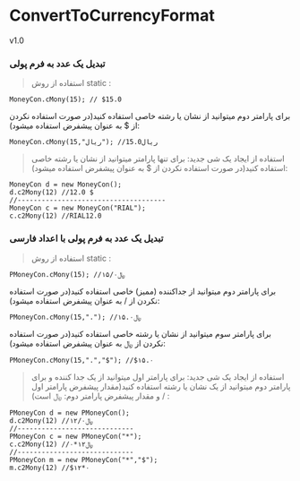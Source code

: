 # ConvertToCurrencyFormat
v1.0

### تبدیل یک عدد به فرم پولی 

> استفاده از روش static :
```
MoneyCon.cMony(15); // $15.0
```
برای پارامتر دوم میتوانید از نشان یا رشته خاصی استفاده کنید(در صورت استفاده نکردن از $ به عنوان پیشفرض استفاده میشود):
```
MoneyCon.cMony(15,"ریال"); //ریال15.0
```
> استفاده از ایجاد یک شی جدید:
برای تنها پارامتر میتوانید از نشان یا رشته خاصی استفاده کنید(در صورت استفاده نکردن از $ به عنوان پیشفرض استفاده میشود):
```
MoneyCon d = new MoneyCon();
d.c2Mony(12) //12.0 $
//-------------------------------------
MoneyCon c = new MoneyCon("RIAL");
c.c2Mony(12) //RIAL12.0
```
### تبدیل یک عدد به فرم پولی با اعداد فارسی

> استفاده از روش static :
```
PMoneyCon.cMony(15); //﷼۱۵/۰
```
برای پارامتر دوم میتوانید از جداکننده (ممیز) خاصی استفاده کنید(در صورت استفاده نکردن از / به عنوان پیشفرض استفاده میشود):
```
PMoneyCon.cMony(15,"."); //﷼۱۵.۰
```
برای پارامتر سوم میتوانید از نشان یا رشته خاصی استفاده کنید(در صورت استفاده نکردن از ﷼ به عنوان پیشفرض استفاده میشود):
```
PMoneyCon.cMony(15,".","$"); //$۱۵.۰
```
> استفاده از ایجاد یک شی جدید:
برای پارامتر اول میتوانید از یک جدا کننده و برای پارامتر دوم میتوانید از یک نشان یا رشته استفاده کنید(مقدار پیشفرض پارامتر اول : / و مقدار پیشفرض پارامتر دوم: ﷼ است)
```
PMoneyCon d = new PMoneyCon();
d.c2Mony(12) //﷼۱۲/۰
//-----------------------------
PMoneyCon c = new PMoneyCon("*");
c.c2Mony(12) //﷼۱۲*۰
//-----------------------------
PMoneyCon m = new PMoneyCon("*","$");
m.c2Mony(12) //$۱۲*۰
```
